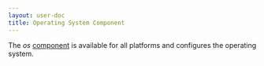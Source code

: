 ```yaml
---
layout: user-doc
title: Operating System Component
---
```


The _os_ [component](./components.html) is available for all platforms and
configures the operating system.
